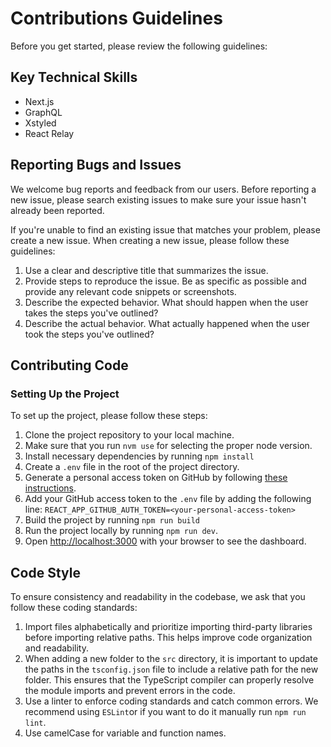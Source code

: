 # Contributions Guidelines

Before you get started, please review the following guidelines:

## Key Technical Skills

- Next.js
- GraphQL
- Xstyled
- React Relay

## Reporting Bugs and Issues

We welcome bug reports and feedback from our users. Before reporting a new issue, please search existing issues to make sure your issue hasn't already been reported.

If you're unable to find an existing issue that matches your problem, please create a new issue. When creating a new issue, please follow these guidelines:

1. Use a clear and descriptive title that summarizes the issue.
2. Provide steps to reproduce the issue. Be as specific as possible and provide any relevant code snippets or screenshots.
3. Describe the expected behavior. What should happen when the user takes the steps you've outlined?
4. Describe the actual behavior. What actually happened when the user took the steps you've outlined?

## Contributing Code

### Setting Up the Project

To set up the project, please follow these steps:

1. Clone the project repository to your local machine.
2. Make sure that you run `nvm use` for selecting the proper node version.
3. Install necessary dependencies by running `npm install`
4. Create a `.env` file in the root of the project directory.
5. Generate a personal access token on GitHub by following [these instructions](https://docs.github.com/en/authentication/keeping-your-account-and-data-secure/creating-a-personal-access-token).
6. Add your GitHub access token to the `.env` file by adding the following line: `REACT_APP_GITHUB_AUTH_TOKEN=<your-personal-access-token>`
7. Build the project by running `npm run build`
8. Run the project locally by running `npm run dev`.
9. Open [http://localhost:3000](http://localhost:3000/) with your browser to see the dashboard.

## Code Style

To ensure consistency and readability in the codebase, we ask that you follow these coding standards:

1. Import files alphabetically and prioritize importing third-party libraries before importing relative paths. This helps improve code organization and readability.
2. When adding a new folder to the `src` directory, it is important to update the paths in the `tsconfig.json` file to include a relative path for the new folder. This ensures that the TypeScript compiler can properly resolve the module imports and prevent errors in the code.
3. Use a linter to enforce coding standards and catch common errors. We recommend using `ESLint`or if you want to do it manually run `npm run lint`.
4. Use camelCase for variable and function names.

